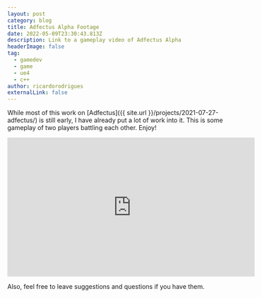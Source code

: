```yaml
---
layout: post
category: blog
title: Adfectus Alpha Footage
date: 2022-05-09T23:30:43.813Z
description: Link to a gameplay video of Adfectus Alpha
headerImage: false
tag:
  - gamedev
  - game
  - ue4
  - c++
author: ricardorodrigues
externalLink: false
---
```

While most of this work on [Adfectus]({{ site.url }}/projects/2021-07-27-adfectus/) is still early, I have already put a lot of work into it. This is some gameplay of two players battling each other. Enjoy!

<iframe width="560" height="315" src="https://www.youtube-nocookie.com/embed/sjsV4uG3Eag" title="YouTube video player" frameborder="0" allow="accelerometer; autoplay; clipboard-write; encrypted-media; gyroscope; picture-in-picture" allowfullscreen></iframe>

Also, feel free to leave suggestions and questions if you have them.